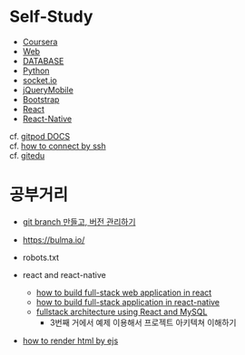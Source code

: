 # Self-Study
* [Coursera](./Coursera)
* [Web](./Web-n)
* [DATABASE](./DATABASE)
* [Python](.Python)
* [socket.io](./socket.io)
* [jQueryMobile](./jQueryMobile)
* [Bootstrap](./Bootstrap)
* [React](./React)
* [React-Native](./React-Native)

cf. [gitpod DOCS](https://www.gitpod.io/docs/)<br>
cf. [how to connect by ssh](https://opentutorials.org/module/432/3742)<br>
cf. [gitedu](https://education.github.com/pack)

# 공부거리
* [git branch 만들고, 버전 관리하기](https://backlog.com/git-tutorial/kr/stepup/stepup2_2.html)

* https://bulma.io/

* robots.txt

* react and react-native
    - [how to build full-stack web application in react](https://www.google.com/search?q=how+to+build+full-stack+web+application+in+react&rlz=1C1SQJL_koKR869KR869&oq=how+to+build+full-stack+web+application+in+react&aqs=chrome..69i57.9231j0j1&sourceid=chrome&ie=UTF-8)
    - [how to build full-stack application in react-native](https://www.google.com/search?q=how+to+build+full-stack+application+in+react-native&rlz=1C1SQJL_koKR869KR869&oq=how+to+build+full-stack+application+in+react-native&aqs=chrome..69i57.6839j0j1&sourceid=chrome&ie=UTF-8)
    - [fullstack architecture using React and MySQL](https://www.google.com/search?q=fullstack+architecture+using+React+and+MySQL&rlz=1C1SQJL_koKR869KR869&oq=fullstack+architecture+using+React+and+MySQL&aqs=chrome..69i57.215j0j1&sourceid=chrome&ie=UTF-8)
        - 3번째 거에서 예제 이용해서 프로젝트 아키텍쳐 이해하기

* [how to render html by ejs](https://d2fault.github.io/2018/12/26/20181226-nodejs-html-load-with-express/)
